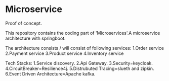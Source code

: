 # Microservice
Proof of concept.

This repository contains the coding part of 'Microservices'.A microservice architecture with springboot.

The architecture consists / will consist of following services:
1.Order service
2.Payment service
3.Product service
4.Inventory service

Tech Stacks:
1.Service discovery.
2.Api Gateway.
3.Security=keycloak.       
4.CircuitBreaker=Resilience4j.
5.Distrubuted Tracing=slueth and zipkin.
6.Event Driven Architecture=Apache kafka.



